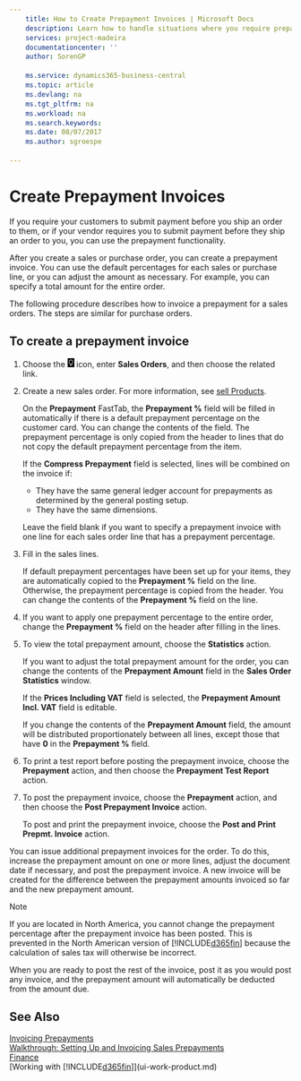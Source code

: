 ```yaml
---
    title: How to Create Prepayment Invoices | Microsoft Docs
    description: Learn how to handle situations where you require prepayment, or your vendor does.
    services: project-madeira
    documentationcenter: ''
    author: SorenGP

    ms.service: dynamics365-business-central
    ms.topic: article
    ms.devlang: na
    ms.tgt_pltfrm: na
    ms.workload: na
    ms.search.keywords:
    ms.date: 08/07/2017
    ms.author: sgroespe

---
```

# Create Prepayment Invoices
If you require your customers to submit payment before you ship an order to them, or if your vendor requires you to submit payment before they ship an order to you, you can use the prepayment functionality.  

After you create a sales or purchase order, you can create a prepayment invoice. You can use the default percentages for each sales or purchase line, or you can adjust the amount as necessary. For example, you can specify a total amount for the entire order.  

The following procedure describes how to invoice a prepayment for a sales orders. The steps are similar for purchase orders.  

## To create a prepayment invoice  
1. Choose the ![Lightbulb that opens the Tell Me feature](media/ui-search/search_small.png "Tell me what you want to do") icon, enter **Sales Orders**, and then choose the related link.  
2. Create a new sales order. For more information, see [sell Products](sales-how-sell-products.md).  

    On the **Prepayment** FastTab, the **Prepayment %** field will be filled in automatically if there is a default prepayment percentage on the customer card. You can change the contents of the field. The prepayment percentage is only copied from the header to lines that do not copy the default prepayment percentage from the item.  

    If the **Compress Prepayment** field is selected, lines will be combined on the invoice if:  
    - They have the same general ledger account for prepayments as determined by the general posting setup.  
    - They have the same dimensions.  

    Leave the field blank if you want to specify a prepayment invoice with one line for each sales order line that has a prepayment percentage.  

3. Fill in the sales lines.  

    If default prepayment percentages have been set up for your items, they are automatically copied to the **Prepayment %** field on the line. Otherwise, the prepayment percentage is copied from the header. You can change the contents of the **Prepayment %** field on the line.  
4. If you want to apply one prepayment percentage to the entire order, change the **Prepayment %** field on the header after filling in the lines.  
5. To view the total prepayment amount, choose the **Statistics** action.

    If you want to adjust the total prepayment amount for the order, you can change the contents of the **Prepayment Amount** field in the **Sales Order Statistics** window.  

    If the **Prices Including VAT** field is selected, the **Prepayment Amount Incl. VAT** field is editable.  

    If you change the contents of the **Prepayment Amount** field, the amount will be distributed proportionately between all lines, except those that have **0** in the **Prepayment %** field.  
6. To print a test report before posting the prepayment invoice, choose the **Prepayment** action, and then choose the **Prepayment Test Report** action.  
7. To post the prepayment invoice, choose the **Prepayment** action, and then choose the **Post Prepayment Invoice** action.  

    To post and print the prepayment invoice, choose the **Post and Print Prepmt. Invoice** action.  

You can issue additional prepayment invoices for the order. To do this, increase the prepayment amount on one or more lines, adjust the document date if necessary, and post the prepayment invoice. A new invoice will be created for the difference between the prepayment amounts invoiced so far and the new prepayment amount.  

> [!NOTE]  
>  If you are located in North America, you cannot change the prepayment percentage after the prepayment invoice has been posted. This is prevented in the North American version of [!INCLUDE[d365fin](includes/d365fin_md.md)] because the calculation of sales tax will otherwise be incorrect.  

 When you are ready to post the rest of the invoice, post it as you would post any invoice, and the prepayment amount will automatically be deducted from the amount due.  

## See Also  
[Invoicing Prepayments](finance-invoice-prepayments.md)  
[Walkthrough: Setting Up and Invoicing Sales Prepayments](walkthrough-setting-up-and-invoicing-sales-prepayments.md)  
[Finance](finance.md)  
[Working with [!INCLUDE[d365fin](includes/d365fin_md.md)]](ui-work-product.md)
